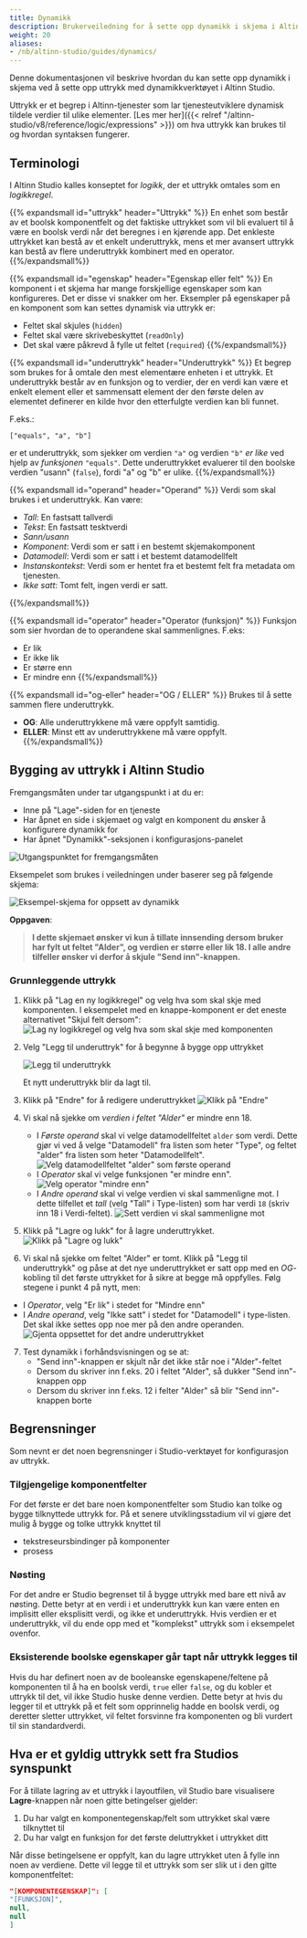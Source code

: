 ```yaml
---
title: Dynamikk
description: Brukerveiledning for å sette opp dynamikk i skjema i Altinn Studio
weight: 20
aliases:
- /nb/altinn-studio/guides/dynamics/
---
```


Denne dokumentasjonen vil beskrive hvordan du kan sette opp dynamikk i skjema ved å sette opp uttrykk med 
dynamikkverktøyet i Altinn Studio.

Uttrykk er et begrep i Altinn-tjenester som lar tjenesteutviklere dynamisk tildele verdier til ulike elementer.
[Les mer her]({{< relref "/altinn-studio/v8/reference/logic/expressions" >}}) om hva
uttrykk kan brukes til og hvordan syntaksen fungerer.

## Terminologi

I Altinn Studio kalles konseptet for _logikk_, der et uttrykk omtales som en _logikkregel_.

{{% expandsmall id="uttrykk" header="Uttrykk" %}}
En enhet som består av et boolsk komponentfelt og det faktiske uttrykket som vil bli evaluert til å være en
boolsk verdi når det beregnes i en kjørende app. Det enkleste uttrykket kan bestå av et enkelt underuttrykk,
mens et mer avansert uttrykk kan bestå av flere underuttrykk kombinert med en operator.
{{%/expandsmall%}}

{{% expandsmall id="egenskap" header="Egenskap eller felt" %}}
En komponent i et skjema har mange forskjellige egenskaper som kan konfigureres. Det er disse vi snakker om her. 
Eksempler på egenskaper på en komponent som kan settes dynamisk via uttrykk er:
- Feltet skal skjules (`hidden`)
- Feltet skal være skrivebeskyttet (`readOnly`)
- Det skal være påkrevd å fylle ut feltet (`required`)
{{%/expandsmall%}}

{{% expandsmall id="underuttrykk" header="Underuttrykk" %}}
Et begrep som brukes for å omtale den mest elementære enheten i et uttrykk. Et underuttrykk består
av en funksjon og to verdier, der en verdi kan være et enkelt element eller et sammensatt element der den første delen
av elementet definerer en kilde hvor den etterfulgte verdien kan bli funnet.

F.eks.: 

```
["equals", "a", "b"]
```

er et underuttrykk, som sjekker om verdien `"a"` og verdien `"b"` _er like_ ved
hjelp av _funksjonen_ `"equals"`. Dette underuttrykket evaluerer til den boolske verdien "usann" (`false`), fordi "a" og 
"b" er ulike.
{{%/expandsmall%}}

{{% expandsmall id="operand" header="Operand" %}}
Verdi som skal brukes i et underuttrykk. Kan være:
  - _Tall_: En fastsatt tallverdi
  - _Tekst_: En fastsatt tesktverdi
  - _Sann/usann_
  - _Komponent_: Verdi som er satt i en bestemt skjemakomponent
  - _Datamodell_: Verdi som er satt i et bestemt datamodellfelt
  - _Instanskontekst_: Verdi som er hentet fra et bestemt felt fra metadata om tjenesten. 
  - _Ikke satt_: Tomt felt, ingen verdi er satt.

{{%/expandsmall%}}

{{% expandsmall id="operator" header="Operator (funksjon)" %}}
Funksjon som sier hvordan de to operandene skal sammenlignes. F.eks:
  - Er lik
  - Er ikke lik
  - Er større enn
  - Er mindre enn
{{%/expandsmall%}}

{{% expandsmall id="og-eller" header="OG / ELLER" %}}
Brukes til å sette sammen flere underuttrykk.
- **OG**: Alle underuttrykkene må være oppfylt samtidig.
- **ELLER**: Minst ett av underuttrykkene må være oppfylt.
{{%/expandsmall%}}

## Bygging av uttrykk i Altinn Studio

Fremgangsmåten under tar utgangspunkt i at du er:
- Inne på "Lage"-siden for en tjeneste
- Har åpnet en side i skjemaet og valgt en komponent du ønsker å konfigurere dynamikk for
- Har åpnet "Dynamikk"-seksjonen i konfigurasjons-panelet

![Utgangspunktet for fremgangsmåten](starting-point.png "Utgangspunktet for fremgangsmåten")

Eksempelet som brukes i veiledningen under baserer seg på følgende skjema:

![Eksempel-skjema for oppsett av dynamikk](example-form.png "Eksempel-skjema for oppsett av dynamikk")

**Oppgaven**:
> **I dette skjemaet ønsker vi kun å tillate innsending dersom bruker har fylt ut feltet "Alder", og verdien er større eller lik
> 18. I alle andre tilfeller ønsker vi derfor å skjule "Send inn"-knappen.**

### Grunnleggende uttrykk

1. Klikk på "Lag en ny logikkregel" og velg hva som skal skje med komponenten. I eksempelet med en knappe-komponent er det eneste alternativet 
   "Skjul felt dersom":
   ![Lag ny logikkregel og velg hva som skal skje med komponenten](create-rule.png "Lag ny logikkregel og velg hva som skal skje med komponenten")

2. Velg "Legg til underuttryk" for å begynne å bygge opp uttrykket

   ![Legg til underuttrykk](add-sub-expression.png "Legg til underuttrykk")

   Et nytt underuttrykk blir da lagt til.

3. Klikk på "Endre" for å redigere underuttrykket
   ![Klikk på "Endre"](edit-sub-expression.png "Klikk på Endre")

4. Vi skal nå sjekke om _verdien i feltet "Alder"_ er mindre enn 18. 
   - I _Første operand_ skal vi velge datamodellfeltet `alder` som verdi. Dette gjør vi ved å velge "Datamodell" fra 
     listen som heter "Type", og feltet "alder" fra listen som heter "Datamodellfelt".
     ![Velg datamodellfeltet "alder" som første operand](first-operand.png "Velg datamodellfeltet alder som første operand")
   - I _Operator_ skal vi velge funksjonen "er mindre enn".
     ![Velg operator "mindre enn"](operator.png "Velg operator mindre enn")
   - I _Andre operand_ skal vi velge verdien vi skal sammenligne mot. I dette tilfellet et _tall_ (velg "Tall" i Type-listen)
     som har verdi `18` (skriv inn 18 i Verdi-feltet).
     ![Sett verdien vi skal sammenligne mot](second-operand.png "Sett verdien vi skal sammenligne mot")

5. Klikk på "Lagre og lukk" for å lagre underuttrykket.
  ![Klikk på "Lagre og lukk"](save-first-sub-expression.png "Klikk på Lagre og lukk")

6. Vi skal nå sjekke om feltet "Alder" er tomt. Klikk på "Legg til underuttrykk" og påse at det nye underuttrykket er satt
  opp med en _OG_-kobling til det første uttrykket for å sikre at begge må oppfylles. Følg stegene i punkt 4 på nytt, men:
  - I _Operator_, velg "Er lik" i stedet for "Mindre enn"
  - I _Andre operand_, velg "Ikke satt" i stedet for "Datamodell" i type-listen. Det skal ikke settes opp noe mer på den 
    andre operanden.
    ![Gjenta oppsettet for det andre underuttrykket](second-sub-expression.png)

7. Test dynamikk i forhåndsvisningen og se at:
   - "Send inn"-knappen er skjult når det ikke står noe i "Alder"-feltet
   -  Dersom du skriver inn f.eks. 20 i feltet "Alder", så dukker "Send inn"-knappen opp
   -  Dersom du skriver inn f.eks. 12 i felter "Alder" så blir "Send inn"-knappen borte


<!-- {{% expandlarge header="Komplekse uttrykk" id="komplekse-uttrykk"%}}

Det er også mulighet for å legge til uttrykk ved å skrive dem direkte i syntaksen som forventes av konfigurasjonen
i en kjørende Altinn-applikasjon. Denne funksjonaliteten vil tilbys i Studio UI hvis uttrykket
manuelt legges til feltet gjennom gitea eller en redigerings-IDE, og hvis uttrykket er skrevet på en måte som ikke kan
tolkes av Studios uttrykksverktøy. Dette gjelder [nøstede uttrykk](#Nøsting) samt uttrykk som er skrevet på en forenklet
måte, for eksempel uten å inkludere funksjonen, der det vil bli tolket av app-frontenden implisitt.

![Eksempel på komplekst uttrykk](complex-expression-example.png)

Denne alternative uttrykksbyggingen kan også tilgjengliggjøres når som helst mens du bygger uttrykket ditt i Studio
verktøyet. Vær obs på at du ikke når som helst kan gå tilbake til å redigere i uttrykksverktøyet da switchen vil gå i
kun lese modus når uttrykket er i en tilstand hvor det ikke kan tolkes av verktøyet.

Se at switchen er tilgjengelig for å redigere i fritekst:
![Rediger uttrykk med fritekst](edit-expression-free-style.png)

Trykk på switchen for å kunne redigere uttrykket ditt i fritekst:
![Tillat fritekst redigering av uttrykk](enable-edit-expression-free-style.png)

Endringer som fører til et ugyldig (eller ikke-tolkbart) uttrykk vil gjøre switchen kun lesbar:
![Ikke mulighet for å avbryte fritekst redigering av uttrykk](disabled-edit-expression-free-style.png)

{{% /expandlarge %}} -->

## Begrensninger

Som nevnt er det noen begrensninger i Studio-verktøyet for konfigurasjon av uttrykk.

### Tilgjengelige komponentfelter

For det første er det bare noen komponentfelter som Studio kan tolke og bygge tilknyttede
uttrykk for. På et senere utviklingsstadium vil vi gjøre det mulig å bygge og tolke uttrykk knyttet til

- tekstreseursbindinger på komponenter
- prosess

### <a name="Nøsting"></a>Nøsting

For det andre er Studio begrenset til å bygge uttrykk med bare ett nivå av nøsting. Dette betyr at en verdi i et
underuttrykk kun kan være enten en implisitt eller eksplisitt verdi, og ikke et underuttrykk. Hvis verdien er et
underuttrykk, vil du ende opp med et "komplekst" uttrykk som i eksempelet ovenfor.

### Eksisterende boolske egenskaper går tapt når uttrykk legges til

Hvis du har definert noen av de booleanske egenskapene/feltene på komponenten til å ha en boolsk verdi, `true`
eller `false`,
og du kobler et uttrykk til det, vil ikke Studio huske denne verdien. Dette betyr at hvis du legger til et uttrykk på et
felt som opprinnelig hadde en boolsk verdi, og deretter sletter uttrykket, vil feltet forsvinne fra komponenten og bli
vurdert til sin
standardverdi.

## Hva er et gyldig uttrykk sett fra Studios synspunkt

For å tillate lagring av et uttrykk i layoutfilen, vil Studio bare visualisere **Lagre**-knappen når noen gitte
betingelser gjelder:

1. Du har valgt en komponentegenskap/felt som uttrykket skal være tilknyttet til
2. Du har valgt en funksjon for det første deluttrykket i uttrykket ditt

Når disse betingelsene er oppfylt, kan du lagre uttrykket uten å fylle inn noen av verdiene. Dette vil legge til et
uttrykk som ser slik ut i den gitte komponentfeltet:

```json
"[KOMPONENTEGENSKAP]": [
"[FUNKSJON]",
null,
null
]
